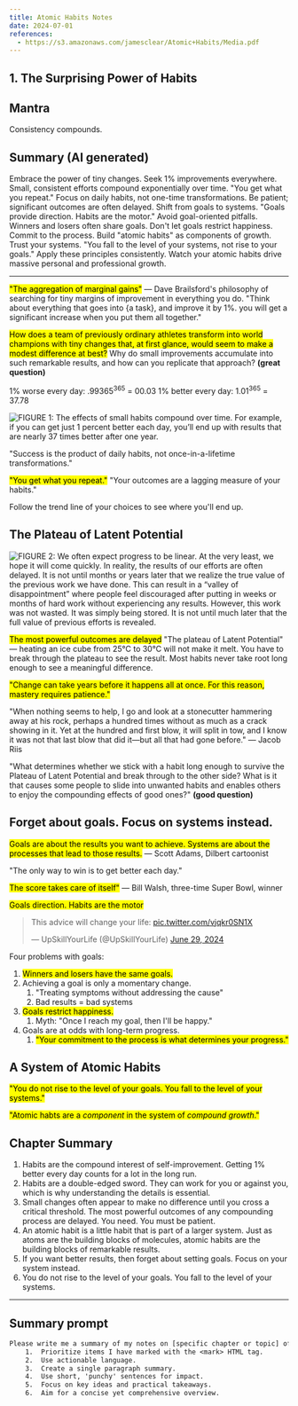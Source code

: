 ```yaml
---
title: Atomic Habits Notes
date: 2024-07-01
references:
  - https://s3.amazonaws.com/jamesclear/Atomic+Habits/Media.pdf
---
```


## 1. The Surprising Power of Habits

## Mantra

Consistency compounds.

## Summary (AI generated)

Embrace the power of tiny changes. Seek 1% improvements everywhere. Small, consistent efforts compound exponentially over time. "You get what you repeat." Focus on daily habits, not one-time transformations. Be patient; significant outcomes are often delayed. Shift from goals to systems. "Goals provide direction. Habits are the motor." Avoid goal-oriented pitfalls. Winners and losers often share goals. Don't let goals restrict happiness. Commit to the process. Build "atomic habits" as components of growth. Trust your systems. "You fall to the level of your systems, not rise to your goals." Apply these principles consistently. Watch your atomic habits drive massive personal and professional growth.

---

<mark>"The aggregation of marginal gains"</mark> — Dave Brailsford's philosophy of searching for tiny margins of improvement in everything you do.
"Think about everything that goes into {a task}, and improve it by 1%. you will get a significant increase when you put them all together."

<mark>How does a team of previously ordinary athletes transform into world champions with tiny changes that, at first glance, would seem to make a modest difference at best?</mark> Why do small improvements accumulate into such remarkable results, and how can you replicate that approach?
**(great question)**

1% worse every day: .99365<sup>365</sup> = 00.03
1% better every day: 1.01<sup>365</sup> = 37.78

![FIGURE 1: The effects of small habits compound over time. For
example, if you can get just 1 percent better each day, you’ll end
up with results that are nearly 37 times better after one year.](./atomic-habits/atomic-habits-1.png)

"Success is the product of daily habits, not once-in-a-lifetime transformations."

<mark>"You get what you repeat."</mark>
"Your outcomes are a lagging measure of your habits."

Follow the trend line of your choices to see where you'll end up.

## The Plateau of Latent Potential

![FIGURE 2: We often expect progress to be linear. At the very
least, we hope it will come quickly. In reality, the results of our
efforts are often delayed. It is not until months or years later that
we realize the true value of the previous work we have done. This
can result in a “valley of disappointment” where people feel discouraged after putting in weeks or months of hard work without
experiencing any results. However, this work was not wasted. It
was simply being stored. It is not until much later that the full value of previous efforts is revealed.](./atomic-habits/atomic-habits.png)

<mark>The most powerful outcomes are delayed</mark>
"The plateau of Latent Potential" — heating an ice cube from 25°C to 30°C will not make it melt. You have to break through the plateau to see the result.
Most habits never take root long enough to see a meaningful difference.

<mark>"Change can take years before it happens all at once. For this reason, mastery requires patience."</mark>

"When nothing seems to help, I go and look at a stonecutter hammering away at his rock, perhaps a hundred times without as much as a crack showing in it. Yet at the hundred and first blow, it will split in tow, and I know it was not that last blow that did it—but all that had gone before." — Jacob Riis

"What determines whether we stick with a habit long enough to survive the Plateau of Latent Potential and break through to the other side? What is it that causes some people to slide into unwanted habits and enables others to enjoy the compounding effects of good ones?"
**(good question)**

## Forget about goals. Focus on systems instead.

<mark>Goals are about the results you want to achieve. Systems are about the processes that lead to those results.</mark> — Scott Adams, Dilbert cartoonist

"The only way to win is to get better each day."

<mark>The score takes care of itself"</mark> — Bill Walsh, three-time Super Bowl, winner

<mark>Goals direction. Habits are the motor</mark>

<blockquote class="twitter-tweet" data-media-max-width="560"><p lang="en" dir="ltr">This advice will change your life: <a href="https://t.co/vjqkr0SN1X">pic.twitter.com/vjqkr0SN1X</a></p>&mdash; UpSkillYourLife (@UpSkillYourLife) <a href="https://twitter.com/UpSkillYourLife/status/1806925564076253243?ref_src=twsrc%5Etfw">June 29, 2024</a></blockquote> <script async src="https://platform.twitter.com/widgets.js" charset="utf-8"></script>

Four problems with goals:

1. <mark>Winners and losers have the same goals.</mark>
1. Achieving a goal is only a momentary change.
   1. "Treating symptoms without addressing the cause"
   1. Bad results = bad systems
1. <mark>Goals restrict happiness.</mark>
   1. Myth: "Once I reach my goal, then I'll be happy."
1. Goals are at odds with long-term progress.
   1. <mark>"Your commitment to the process is what determines your progress."</mark>

## A System of Atomic Habits

<mark>"You do not rise to the level of your goals. You fall to the level of your systems."</mark>

<mark>"Atomic habts are a _component_ in the system of _compound growth_."</mark>

## Chapter Summary

1. Habits are the compound interest of self-improvement. Getting 1% better every day counts for a lot in the long run.
2. Habits are a double-edged sword. They can work for you or against you, which is why understanding the details is essential.
3. Small changes often appear to make no difference until you cross a critical threshold. The most powerful outcomes of any compounding process are delayed. You need. You must be patient.
4. An atomic habit is a little habit that is part of a larger system. Just as atoms are the building blocks of molecules, atomic habits are the building blocks of remarkable results.
5. If you want better results, then forget about setting goals. Focus on your system instead.
6. You do not rise to the level of your goals. You fall to the level of your systems.

---

## Summary prompt

```txt
Please write me a summary of my notes on [specific chapter or topic] of [book or subject]. When you are ready, I will provide notes in markdown format. In creating this summary:
	1.	Prioritize items I have marked with the <mark> HTML tag.
	2.	Use actionable language.
	3.	Create a single paragraph summary.
	4.	Use short, 'punchy' sentences for impact.
	5.	Focus on key ideas and practical takeaways.
	6.	Aim for a concise yet comprehensive overview.
```
